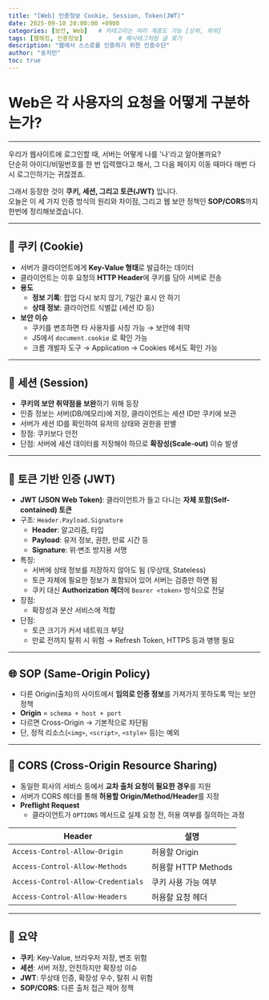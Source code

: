 ```yaml
---
title: "[Web] 인증정보 Cookie, Session, Token(JWT)"
date: 2025-09-10 20:00:00 +0900
categories: [보안, Web]   # 카테고리는 여러 계층도 가능 [상위, 하위]
tags: [웹해킹, 인증정보]          # 해시태그처럼 글 묶기
description: "웹에서 스스로를 인증하기 위한 인증수단"
author: "송지민"
toc: true
---
```


# Web은 각 사용자의 요청을 어떻게 구분하는가?
---

우리가 웹사이트에 로그인할 때, 서버는 어떻게 나를 '나'라고 알아볼까요?  
단순히 아이디/비밀번호를 한 번 입력했다고 해서, 그 다음 페이지 이동 때마다 매번 다시 로그인하기는 귀찮겠죠.  

그래서 등장한 것이 **쿠키, 세션, 그리고 토큰(JWT)** 입니다.  
오늘은 이 세 가지 인증 방식의 원리와 차이점, 그리고 웹 보안 정책인 **SOP/CORS**까지 한번에 정리해보겠습니다.

---

## 🍪 쿠키 (Cookie)

- 서버가 클라이언트에게 **Key-Value 형태**로 발급하는 데이터  
- 클라이언트는 이후 요청의 **HTTP Header**에 쿠키를 담아 서버로 전송  
- **용도**
  - **정보 기록**: 팝업 다시 보지 않기, 7일간 표시 안 하기  
  - **상태 정보**: 클라이언트 식별값 (세션 ID 등)  
- **보안 이슈**  
  - 쿠키를 변조하면 타 사용자를 사칭 가능 → 보안에 취약  
  - JS에서 `document.cookie` 로 확인 가능  
  - 크롬 개발자 도구 → Application → Cookies 에서도 확인 가능  

---

## 📂 세션 (Session)

- **쿠키의 보안 취약점을 보완**하기 위해 등장  
- 인증 정보는 서버(DB/메모리)에 저장, 클라이언트는 세션 ID만 쿠키에 보관  
- 서버가 세션 ID를 확인하여 유저의 상태와 권한을 판별  
- 장점: 쿠키보다 안전  
- 단점: 서버에 세션 데이터를 저장해야 하므로 **확장성(Scale-out)** 이슈 발생  

---

## 🔑 토큰 기반 인증 (JWT)

- **JWT (JSON Web Token)**: 클라이언트가 들고 다니는 **자체 포함(Self-contained) 토큰**
- 구조: `Header.Payload.Signature`
  - **Header**: 알고리즘, 타입
  - **Payload**: 유저 정보, 권한, 만료 시간 등
  - **Signature**: 위·변조 방지용 서명
- 특징:
  - 서버에 상태 정보를 저장하지 않아도 됨 (무상태, Stateless)
  - 토큰 자체에 필요한 정보가 포함되어 있어 서버는 검증만 하면 됨
  - 쿠키 대신 **Authorization 헤더**에 `Bearer <token>` 방식으로 전달
- 장점:
  - 확장성과 분산 서비스에 적합
- 단점:
  - 토큰 크기가 커서 네트워크 부담
  - 만료 전까지 탈취 시 위험 → Refresh Token, HTTPS 등과 병행 필요

---

## 🌐 SOP (Same-Origin Policy)

- 다른 Origin(출처)의 사이트에서 **임의로 인증 정보**를 가져가지 못하도록 막는 보안 정책  
- **Origin** = `schema + host + port`  
- 다르면 Cross-Origin → 기본적으로 차단됨  
- 단, 정적 리소스(`<img>`, `<script>`, `<style>` 등)는 예외  

---

## 🔄 CORS (Cross-Origin Resource Sharing)

- 동일한 회사의 서비스 등에서 **교차 출처 요청이 필요한 경우**를 지원  
- 서버가 CORS 헤더를 통해 **허용할 Origin/Method/Header**를 지정  
- **Preflight Request**  
  - 클라이언트가 `OPTIONS` 메서드로 실제 요청 전, 허용 여부를 질의하는 과정  

| Header | 설명 |
| --- | --- |
| `Access-Control-Allow-Origin` | 허용할 Origin |
| `Access-Control-Allow-Methods` | 허용할 HTTP Methods |
| `Access-Control-Allow-Credentials` | 쿠키 사용 가능 여부 |
| `Access-Control-Allow-Headers` | 허용할 요청 헤더 |

---

## 📌 요약
- **쿠키**: Key-Value, 브라우저 저장, 변조 위험  
- **세션**: 서버 저장, 안전하지만 확장성 이슈  
- **JWT**: 무상태 인증, 확장성 우수, 탈취 시 위험  
- **SOP/CORS**: 다른 출처 접근 제어 정책  
